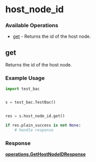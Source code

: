 # host_node_id

### Available Operations

* [get](#get) - Returns the id of the host node.

## get

Returns the id of the host node.

### Example Usage

```python
import test_bac


s = test_bac.TestBac()


res = s.host_node_id.get()

if res.plain_success is not None:
    # handle response
```


### Response

**[operations.GetHostNodeIDResponse](../../models/operations/gethostnodeidresponse.md)**

